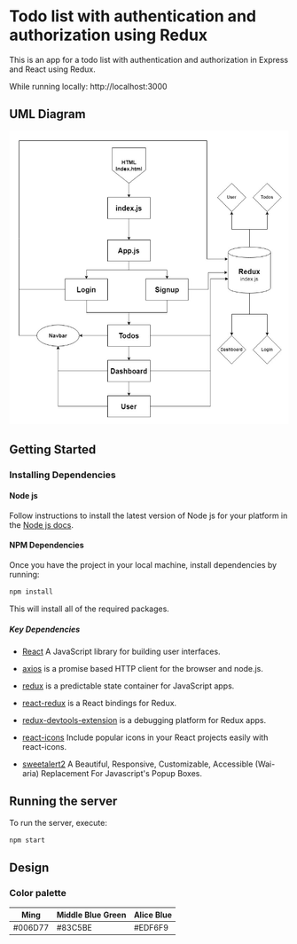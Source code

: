 # Todo list with authentication and authorization using Redux

This is an app for a todo list with authentication and authorization in Express and React using Redux.

While running locally: http://localhost:3000

## UML Diagram

![UML digram](https://github.com/ibrahimalsaif-tuwaiq/W09D02/blob/main/public/digrams/todos%20with%20redux%20frontend%20UML.jpg?raw=true)

## Getting Started

### Installing Dependencies

#### Node js

Follow instructions to install the latest version of Node js for your platform in the [Node js docs](https://nodejs.org/en/).

#### NPM Dependencies

Once you have the project in your local machine, install dependencies by running:

```bash
npm install
```

This will install all of the required packages.

##### Key Dependencies

- [React](https://reactjs.org/) A JavaScript library for building user interfaces.

- [axios](https://www.npmjs.com/package/axios) is a promise based HTTP client for the browser and node.js.

- [redux](https://www.npmjs.com/package/redux) is a predictable state container for JavaScript apps.

- [react-redux](https://www.npmjs.com/package/react-redux) is a React bindings for Redux.

- [redux-devtools-extension](https://www.npmjs.com/package/redux-devtools-extension) is a debugging platform for Redux apps.

- [react-icons](https://react-icons.github.io/react-icons/) Include popular icons in your React projects easily with react-icons.

- [sweetalert2](https://sweetalert2.github.io/) A Beautiful, Responsive, Customizable, Accessible (Wai-aria) Replacement For Javascript's Popup Boxes.

## Running the server

To run the server, execute:

```bash
npm start
```

## Design

### Color palette

|      Ming     | Middle Blue Green |  Alice Blue |
|---------------|-------------------|-------------|
|    #006D77    |      #83C5BE      |   #EDF6F9   |
